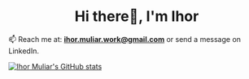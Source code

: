 <h1 align="center">Hi there👋, I'm Ihor</h1>

📫 Reach me at: **ihor.muliar.work@gmail.com** or send a message on LinkedIn.

[![Ihor Muliar's GitHub stats](https://github-readme-stats.vercel.app/api?username=IhorMuliar)](https://github.com/anuraghazra/github-readme-stats&show_icons=true)
